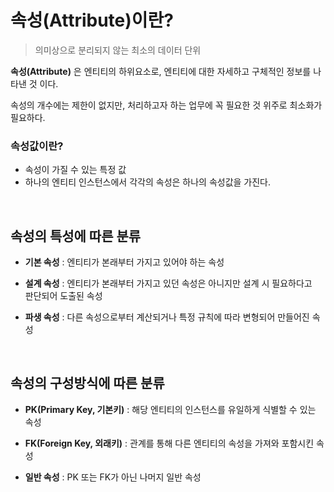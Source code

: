 # 속성(Attribute)이란?

> 의미상으로 분리되지 않는 최소의 데이터 단위
>

**속성(Attribute)** 은 엔티티의 하위요소로, 엔티티에 대한 자세하고 구체적인 정보를 나타낸 것 이다.

속성의 개수에는 제한이 없지만, 처리하고자 하는 업무에 꼭 필요한 것 위주로 최소화가 필요하다.

### 속성값이란?

- 속성이 가질 수 있는 특정 값
- 하나의 엔티티 인스턴스에서 각각의 속성은 하나의 속성값을 가진다.

<br>

## 속성의 특성에 따른 분류

- **기본 속성** : 엔티티가 본래부터 가지고 있어야 하는 속성

- **설계 속성** : 엔티티가 본래부터 가지고 있던 속성은 아니지만 설계 시 필요하다고 <br> 판단되어 도출된 속성

- **파생 속성** : 다른 속성으로부터 계산되거나 특정 규칙에 따라 변형되어 만들어진 속성

<br>

## 속성의 구성방식에 따른 분류

- **PK(Primary Key, 기본키)** : 해당 엔티티의 인스턴스를 유일하게 식별할 수 있는 속성

- **FK(Foreign Key, 외래키)** : 관계를 통해 다른 엔티티의 속성을 가져와 포함시킨 속성

- **일반 속성** : PK 또는 FK가 아닌 나머지 일반 속성